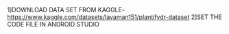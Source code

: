 1]DOWNLOAD DATA SET FROM KAGGLE- https://www.kaggle.com/datasets/lavaman151/plantifydr-dataset
2]SET THE CODE FILE IN ANDROID STUDIO 

